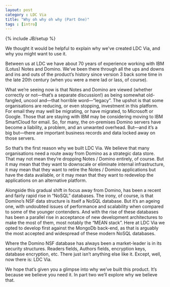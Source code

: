 ```yaml
---
layout: post
category : LDC Via
title: "Why oh why oh why (Part One)"
tags : [intro]
---
```

{% include JB/setup %}

We thought it would be helpful to explain why we've created LDC Via, and why you might want to use it.

Between us at LDC we have about 70 years of experience working with IBM (Lotus) Notes and Domino. We’ve been there through all the ups and downs and ins and outs of the product’s history since version 3 back some time in the late 20th century (when you were a mere lad or lass, of course).

What we’re seeing now is that Notes and Domino are viewed (whether correctly or not—that’s a separate discussion!) as being somewhat old-fangled, uncool and—that horrible word—“legacy”. The upshot is that some organisations are reducing, or even stopping, investment in this platform. For email they may well be migrating, or have migrated, to Microsoft or Google. Those that are staying with IBM may be considering moving to IBM SmartCloud for email. So, for many, the on-premises Domino servers have become a liability, a problem, and an unwanted overhead. But—and it’s a big but—there are important business records and data locked away on those servers.

So that’s the first reason why we built LDC Via. We believe that many organisations need a route away from Domino as a strategic data store. That may not mean they’re dropping Notes / Domino entirely, of course. But it may mean that they want to downscale or eliminate internal infrastructure, it may mean that they want to retire the Notes / Domino applications but have the data available, or it may mean that they want to redevelop the applications on an alternative platform.

Alongside this gradual shift in focus away from Domino, has been a recent and fairly rapid rise in “NoSQL” databases. The irony, of course, is that Domino’s NSF data structure is itself a NoSQL database. But it’s an ageing one, with undoubted issues of performance and scalability when compared to some of the younger contenders. And with the rise of these databases has been a parallel rise in acceptance of new development architectures to make the most of them, most notably the “MEAN stack”. Here at LDC Via we opted to develop first against the MongoDb back-end, as that is arguably the most accepted and widespread of these modern NoSQL databases.

Where the Domino NSF database has always been a market-leader is in its security structures. Readers fields, Authors fields, encryption keys, database encryption, etc. There just isn’t anything else like it. Except, well, now there is: LDC Via.

We hope that’s given you a glimpse into why we’ve built this product. It’s because we believe you need it. In part two we’ll explore why we believe that.

